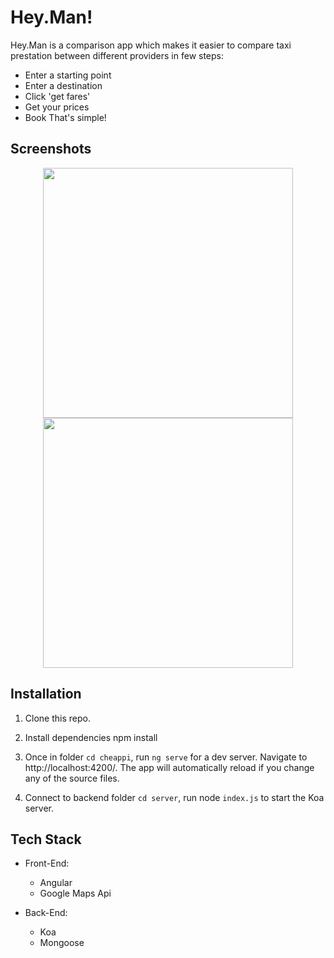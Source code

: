 # Hey.Man!
Hey.Man is a comparison app which makes it easier to compare taxi prestation between different providers in few steps: 
 - Enter a starting point
 - Enter a destination 
 - Click 'get fares' 
 - Get your prices 
 - Book
 That's simple!


## Screenshots

<p align="center">
  <img src="cheappi/src/assets/Screen Shot 2018-12-10 at 15.53.23.png" height="400px"/>

  <img src="cheappi/src/assets/Screen Shot 2018-12-10 at 15.59.25.png" height="400px"/>
</p>

## Installation

1. Clone this repo.



2. Install dependencies
npm install

3. Once in folder `cd cheappi`, run `ng serve` for a dev server. Navigate to http://localhost:4200/. The app will automatically reload if you change any of the source files.

4. Connect to backend folder `cd server`, run node `index.js` to start the Koa server.


## Tech Stack

- Front-End:
  - Angular
  - Google Maps Api
  
- Back-End:
  - Koa
  - Mongoose
